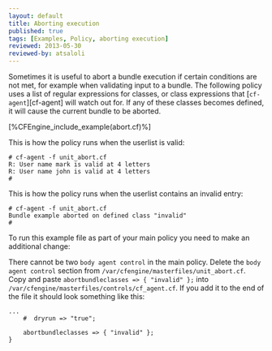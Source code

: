 ```yaml
---
layout: default
title: Aborting execution
published: true
tags: [Examples, Policy, aborting execution]
reviewed: 2013-05-30
reviewed-by: atsaloli
---
```


Sometimes it is useful to abort a bundle execution if certain conditions are not met,
for example when validating input to a bundle. The following policy uses a list of
regular expressions for classes, or class expressions that [`cf-agent`][cf-agent] will watch out for.
If any of these classes becomes defined, it will cause the current bundle to be aborted.

[%CFEngine_include_example(abort.cf)%]

This is how the policy runs when the userlist is valid:

    # cf-agent -f unit_abort.cf
    R: User name mark is valid at 4 letters
    R: User name john is valid at 4 letters
    #

This is how the policy runs when the userlist contains an invalid entry:

    # cf-agent -f unit_abort.cf
    Bundle example aborted on defined class "invalid"
    #

To run this example file as part of your main policy you need to make an
additional change:

There cannot be two `body agent control` in the main policy. Delete the
`body agent control` section from `/var/cfengine/masterfiles/unit_abort.cf`.
Copy and paste `abortbundleclasses => { "invalid" };` into
`/var/cfengine/masterfiles/controls/cf_agent.cf`.  If you add it to
the end of the file it should look something like this:

```cf3
...
    #  dryrun => "true";

    abortbundleclasses => { "invalid" };
}
```
